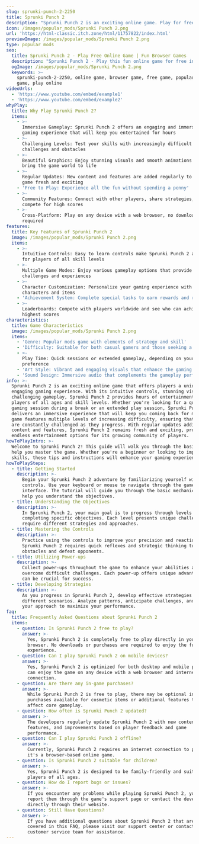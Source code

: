 ```yaml
---
slug: sprunki-punch-2-2250
title: Sprunki Punch 2
description: "Sprunki Punch 2 is an exciting online game. Play for free directly in your browser!"
icon: /images/popular_mods/Sprunki Punch 2.png
url: 'https://html-classic.itch.zone/html/11757822/index.html'
previewImage: /images/popular_mods/Sprunki Punch 2.png
type: popular mods
seo:
  title: Sprunki Punch 2 - Play Free Online Game | Fun Browser Games
  description: "Sprunki Punch 2 - Play this fun online game for free in your browser. No download required!"
  ogImage: /images/popular_mods/Sprunki Punch 2.png
  keywords: >-
    sprunki-punch-2-2250, online game, browser game, free game, popular mods
    game, play online
videoUrls:
  - 'https://www.youtube.com/embed/example1'
  - 'https://www.youtube.com/embed/example2'
whyPlay:
  title: Why Play Sprunki Punch 2?
  items:
    - >-
      Immersive Gameplay: Sprunki Punch 2 offers an engaging and immersive
      gaming experience that will keep you entertained for hours
    - >-
      Challenging Levels: Test your skills with increasingly difficult
      challenges and obstacles
    - >-
      Beautiful Graphics: Enjoy stunning visuals and smooth animations that
      bring the game world to life
    - >-
      Regular Updates: New content and features are added regularly to keep the
      game fresh and exciting
    - 'Free to Play: Experience all the fun without spending a penny'
    - >-
      Community Features: Connect with other players, share strategies, and
      compete for high scores
    - >-
      Cross-Platform: Play on any device with a web browser, no downloads
      required
features:
  title: Key Features of Sprunki Punch 2
  image: /images/popular_mods/Sprunki Punch 2.png
  items:
    - >-
      Intuitive Controls: Easy to learn controls make Sprunki Punch 2 accessible
      for players of all skill levels
    - >-
      Multiple Game Modes: Enjoy various gameplay options that provide different
      challenges and experiences
    - >-
      Character Customization: Personalize your gaming experience with unique
      characters and items
    - 'Achievement System: Complete special tasks to earn rewards and recognition'
    - >-
      Leaderboards: Compete with players worldwide and see who can achieve the
      highest scores
characteristics:
  title: Game Characteristics
  image: /images/popular_mods/Sprunki Punch 2.png
  items:
    - 'Genre: Popular mods game with elements of strategy and skill'
    - 'Difficulty: Suitable for both casual gamers and those seeking a challenge'
    - >-
      Play Time: Quick sessions or extended gameplay, depending on your
      preference
    - 'Art Style: Vibrant and engaging visuals that enhance the gaming experience'
    - 'Sound Design: Immersive audio that complements the gameplay perfectly'
info: >-
  Sprunki Punch 2 is an exciting online game that offers players a unique and
  engaging gaming experience. With its intuitive controls, stunning visuals, and
  challenging gameplay, Sprunki Punch 2 provides hours of entertainment for
  players of all ages and skill levels. Whether you're looking for a quick
  gaming session during a break or an extended play session, Sprunki Punch 2
  delivers an immersive experience that will keep you coming back for more. The
  game features multiple levels of increasing difficulty, ensuring that players
  are constantly challenged as they progress. With regular updates adding new
  content and features, Sprunki Punch 2 remains fresh and exciting, providing
  endless entertainment options for its growing community of players.
howToPlayIntro: >-
  Welcome to Sprunki Punch 2! This guide will walk you through the basics and
  help you master the game. Whether you're a beginner or looking to improve your
  skills, these tips and instructions will enhance your gaming experience.
howToPlaySteps:
  - title: Getting Started
    description: >-
      Begin your Sprunki Punch 2 adventure by familiarizing yourself with the
      controls. Use your keyboard or mouse to navigate through the game
      interface. The tutorial will guide you through the basic mechanics and
      help you understand the objectives.
  - title: Understanding the Objectives
    description: >-
      In Sprunki Punch 2, your main goal is to progress through levels by
      completing specific objectives. Each level presents unique challenges that
      require different strategies and approaches.
  - title: Mastering the Controls
    description: >-
      Practice using the controls to improve your precision and reaction time.
      Sprunki Punch 2 requires quick reflexes and strategic thinking to overcome
      obstacles and defeat opponents.
  - title: Utilizing Power-ups
    description: >-
      Collect power-ups throughout the game to enhance your abilities and
      overcome difficult challenges. Each power-up offers unique advantages that
      can be crucial for success.
  - title: Developing Strategies
    description: >-
      As you progress in Sprunki Punch 2, develop effective strategies for
      different scenarios. Analyze patterns, anticipate challenges, and adapt
      your approach to maximize your performance.
faq:
  title: Frequently Asked Questions about Sprunki Punch 2
  items:
    - question: Is Sprunki Punch 2 free to play?
      answer: >-
        Yes, Sprunki Punch 2 is completely free to play directly in your web
        browser. No downloads or purchases are required to enjoy the full game
        experience.
    - question: Can I play Sprunki Punch 2 on mobile devices?
      answer: >-
        Yes, Sprunki Punch 2 is optimized for both desktop and mobile play. You
        can enjoy the game on any device with a web browser and internet
        connection.
    - question: Are there any in-game purchases?
      answer: >-
        While Sprunki Punch 2 is free to play, there may be optional in-game
        purchases available for cosmetic items or additional features that don't
        affect core gameplay.
    - question: How often is Sprunki Punch 2 updated?
      answer: >-
        The developers regularly update Sprunki Punch 2 with new content,
        features, and improvements based on player feedback and game
        performance.
    - question: Can I play Sprunki Punch 2 offline?
      answer: >-
        Currently, Sprunki Punch 2 requires an internet connection to play as
        it's a browser-based online game.
    - question: Is Sprunki Punch 2 suitable for children?
      answer: >-
        Yes, Sprunki Punch 2 is designed to be family-friendly and suitable for
        players of all ages.
    - question: How do I report bugs or issues?
      answer: >-
        If you encounter any problems while playing Sprunki Punch 2, you can
        report them through the game's support page or contact the developers
        directly through their website.
    - question: Still Have Questions?
      answer: >-
        If you have additional questions about Sprunki Punch 2 that aren't
        covered in this FAQ, please visit our support center or contact our
        customer service team for assistance.
---
```


